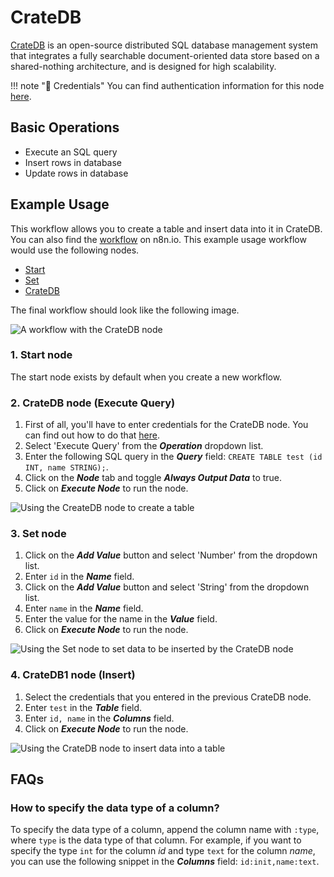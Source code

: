# CrateDB

[CrateDB](https://crate.io/) is an open-source distributed SQL database management system that integrates a fully searchable document-oriented data store based on a shared-nothing architecture, and is designed for high scalability.

!!! note "🔑 Credentials"
    You can find authentication information for this node [here](/workflow/integrations/credentials/crateDb/).


## Basic Operations

* Execute an SQL query
* Insert rows in database
* Update rows in database


## Example Usage

This workflow allows you to create a table and insert data into it in CrateDB. You can also find the [workflow](https://n8n.io/workflows/597) on n8n.io. This example usage workflow would use the following nodes.
- [Start](/workflow/integrations/core-nodes/n8n-nodes-base.start/)
- [Set](/workflow/integrations/core-nodes/n8n-nodes-base.set/)
- [CrateDB]()

The final workflow should look like the following image.

![A workflow with the CrateDB node](/_images/integrations/nodes/cratedb/workflow.png)

### 1. Start node

The start node exists by default when you create a new workflow.

### 2. CrateDB node (Execute Query)

1. First of all, you'll have to enter credentials for the CrateDB node. You can find out how to do that [here](/workflow/integrations/credentials/crateDb/).
2. Select 'Execute Query' from the ***Operation*** dropdown list.
3. Enter the following SQL query in the ***Query*** field: `CREATE TABLE test (id INT, name STRING);`.
4. Click on the ***Node*** tab and toggle ***Always Output Data*** to true.
5. Click on ***Execute Node*** to run the node.

![Using the CreateDB node to create a table](/_images/integrations/nodes/cratedb/cratedb_node.png)

### 3. Set node

1. Click on the ***Add Value*** button and select 'Number' from the dropdown list.
2. Enter `id` in the ***Name*** field.
3. Click on the ***Add Value*** button and select 'String' from the dropdown list.
4. Enter `name` in the ***Name*** field.
5. Enter the value for the name in the ***Value*** field.
6. Click on ***Execute Node*** to run the node.

![Using the Set node to set data to be inserted by the CrateDB node](/_images/integrations/nodes/cratedb/set_node.png)

### 4. CrateDB1 node (Insert)

1. Select the credentials that you entered in the previous CrateDB node.
2. Enter `test` in the ***Table*** field.
3. Enter `id, name` in the ***Columns*** field.
4. Click on ***Execute Node*** to run the node.

![Using the CrateDB node to insert data into a table](/_images/integrations/nodes/cratedb/cratedb1_node.png)

## FAQs

### How to specify the data type of a column?
To specify the data type of a column, append the column name with `:type`, where `type` is the data type of that column. For example, if you want to specify the type `int` for the column *id* and type `text` for the column *name*, you can use the following snippet in the ***Columns*** field: `id:init,name:text`.




